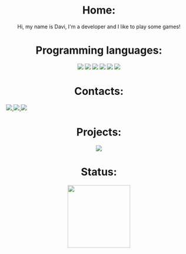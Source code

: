 <h1 align="center">Home:</h1>
<p align="center">Hi, my name is Davi, I'm a developer and I like to play some games!</p>
<h1 align="center">Programming languages:</h1>
<div align="center">
  <img src="https://img.shields.io/badge/HTML-239120?style=for-the-badge&logo=html5&logoColor=white">
  <img src="https://img.shields.io/badge/C%23-239120?style=for-the-badge&logo=c-sharp&logoColor=white">
  <img src="https://img.shields.io/badge/CSS-239120?&style=for-the-badge&logo=css3&logoColor=white">
  <img src="https://img.shields.io/badge/Node.js-43853D?style=for-the-badge&logo=node.js&logoColor=white">
  <img src="https://img.shields.io/badge/Lua-2C2D72?style=for-the-badge&logo=lua&logoColor=white">
  <img src="https://img.shields.io/badge/React-20232A?style=for-the-badge&logo=react&logoColor=61DAFB">
</div>


<h1 align="center">Contacts:</h1>
<div>
<a href="https://api.whatsapp.com/send/?phone=556198583264">
<img src="https://img.shields.io/badge/WhatsApp-25D366?style=for-the-badge&logo=whatsapp&logoColor=white">
</a>
<a href="https://discord.com/channels/@me/1127934293226835998">
<img src="https://img.shields.io/badge/Discord-7289DA?style=for-the-badge&logo=discord&logoColor=white">
</a>
<a href="https://mail.google.com/mail/u/0/#inbox?compose=DmwnWrRsqPrwGtDkfhfMwSbjJfsKKmRWFGckxBJgpVdmZvZgrVLFNjMPlctbvrkjqsgVhcnzpGPb">
<img src="https://img.shields.io/badge/Gmail-D14836?style=for-the-badge&logo=gmail&logoColor=white">
</a>
</div>


<h1 align="center">Projects:</h1>
<p align="center">
<a href="https://top.gg/bot/1162048978246959215">
<img src="https://top.gg/api/widget/1162048978246959215.svg">
</a>
</p>

<h1 align="center">Status:</h1>

<div align="center">
  <a href="https://discord.com/channels/@me/1127934293226835998"> 
  <img height="170em" src="https://lanyard.cnrad.dev/api/1127934293226835998?borderRadius=30px&idleMessage=https://finnbot.website/"/>
</div>
